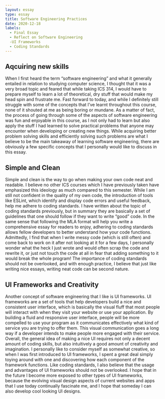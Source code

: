 ```yaml
---
layout: essay
type: essay
title: Software Engineering Practices
date: 2020-12-18
labels:
  - Final Essay
  - Reflect on Software Engineering
  -UI Frameworks
  - Coding Standards
---
```


## Aqcuiring new skills

When I first heard the term “software engineering” and what it generally entailed in relation to studying computer science, I thought that it was a very broad topic and feared that while taking ICS 314, I would have to prepare myself to learn a lot of theoretical, dry stuff that would make my head spin and frustrate me. Fast forward to today, and while I definitely still struggle with some of the concepts that I’ve learnt throughout this course, none of it shouted at me as being boring or mundane. As a matter of fact, the process of going through some of the aspects of software engineering was fun and enjoyable in this course, as I not only had to learn but also apply the stuff I had learned to solve practical problems that anyone may encounter when developing or creating new things. While acquiring better problem solving skills and efficiently solving such problems are what I believe to be the main takeaway of learning software engineering, there are obviously a few specific concepts that I personally would like to discuss in this essay.

## Simple and Clean

Simple and clean is the way to go when making your own code neat and readable. I believe no other ICS courses which I have previously taken have emphasized this ideology as much compared to this semester. While I am still not confident in the quality of my own code, the introduction of tools like ESLint, which identify and display code errors and useful feedback, help me adhere to coding standards. I have written about the topic of coding standards previously, but in summary they are basically a set of guidelines that one should follow if they want to write “good” code. In the same sense that following the MLA format will help you write a comprehensive essay for readers to enjoy, adhering to coding standards allows fellow developers to better understand how your code functions. Admittedly, I find that when I write messy code (which is still often) and come back to work on it after not looking at it for a few days, I personally wonder what the heck I just wrote and would often scrap the code and rewrite it, or just not touch the code at all in fear that adding something to it would break the whole program! The importance of coding standards should not be overlooked, and with enough practice, I believe that just like writing nice essays, writing neat code can be second nature.

## UI Frameworks and Creativity

Another concept of software engineering that I like is UI frameworks. UI frameworks are a set of tools that help developers build a nice and consistent user interface, which is basically the visual fluff that most people will interact with when they visit your website or use your application. By building a fluid and responsive user interface, people will be more compelled to use your program as it communicates effectively what kind of service you are trying to offer them. This visual communication goes a long way if a developer intends to make people more engaged with their service. Overall, the general idea of making a nice UI requires not only a decent amount of coding skills, but also intuitively a good amount of creativity and imagination. I personally like to consider myself as somewhat creative, so when I was first introduced to UI frameworks, I spent a great deal simply toying around with one and discovering how each component of the framework functions. Like coding standards, I also believe that the usage and advantages of UI frameworks should not be overlooked. I hope that in the future I become more exposed to other types of UI frameworks, because the evolving visual design aspects of current websites and apps that I use today continually fascinate me, and I hope that someday I can also develop cool looking UI designs.
